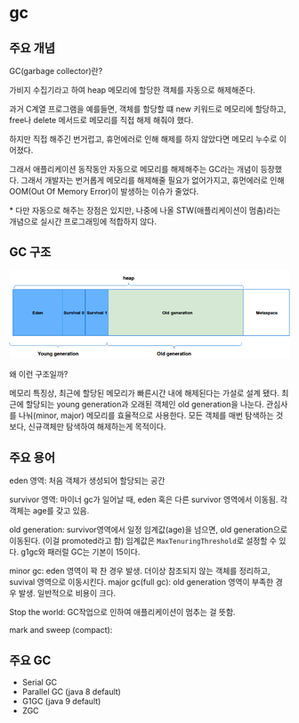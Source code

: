 # gc


## 주요 개념

GC(garbage collector)란?

가비지 수집기라고 하여 heap 메모리에 할당한 객체를 자동으로 해제해준다. 

과거 C계열 프로그램을 예를들면, 객체를 할당할 떄 new 키워드로 메모리에 할당하고, free나 delete 메서드로 메모리를 직접 해제 해줘야 했다.

하지만 직접 해주긴 번거럽고, 휴먼에러로 인해 해제를 하지 않았다면 메모리 누수로 이어졌다.

그래서 애플리케이션 동작동안 자동으로 메모리를 해제해주는 GC라는 개념이 등장했다. 그래서 개발자는 번거롭게 메모리를 해제해줄 필요가 없어가지고, 휴먼에러로 인해 OOM(Out Of Memory Error)이 발생하는 이슈가 줄었다.

&ast; 다만 자동으로 해주는 장점은 있지만, 나중에 나올 STW(애플리케이션이 멈춤)라는 개념으로 실시간 프로그래밍에 적합하지 않다. 

## GC 구조 
![img.png](gc.png)

왜 이런 구조일까?

메모리 특징상, 최근에 할당된 메모리가 빠른시간 내에 해제된다는 가설로 설계 됐다.
최근에 할당되는 young generation과 오래된 객체인 old generation을 나눈다. 
관심사를 나눠(minor, major) 메모리를 효율적으로 사용한다. 모든 객체를 매번 탐색하는 것보다, 신규객체만 탐색하여 해제하는게 목적이다.

## 주요 용어 

eden 영역: 처음 객체가 생성되어 할당되는 공간

survivor 영역: 마이너 gc가 일어날 때, eden 혹은 다른 survivor 영역에서 이동됨. 각 객체는 age를 갖고 있음.

old generation: survivor영역에서 일정 임계값(age)을 넘으면, old generation으로 이동된다. (이걸 promoted라고 함)
임계값은 `MaxTenuringThreshold`로 설정할 수 있다. g1gc와 패러럴 GC는 기본이 15이다.

minor gc: eden 영역이 꽉 찬 경우 발생. 더이상 참조되지 않는 객체를 정리하고, suvival 영역으로 이동시킨다. 
major gc(full gc): old generation 영역이 부족한 경우 발생. 일반적으로 비용이 크다.

Stop the world: GC작업으로 인하여 애플리케이션이 멈추는 걸 뜻함.

mark and sweep (compact): 

## 주요 GC
- Serial GC
- Parallel GC (java 8 default)
- G1GC (java 9 default)
- ZGC
